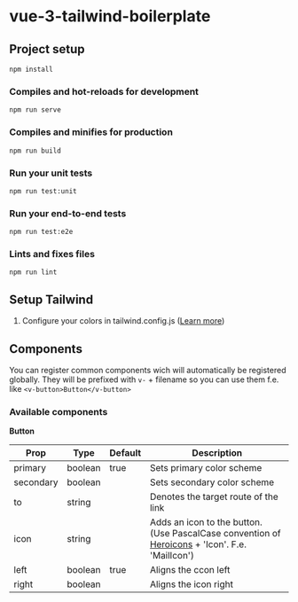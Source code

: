 # vue-3-tailwind-boilerplate

## Project setup

```
npm install
```

### Compiles and hot-reloads for development

```
npm run serve
```

### Compiles and minifies for production

```
npm run build
```

### Run your unit tests

```
npm run test:unit
```

### Run your end-to-end tests

```
npm run test:e2e
```

### Lints and fixes files

```
npm run lint
```

## Setup Tailwind

1. Configure your colors in tailwind.config.js ([Learn more](https://tailwindcss.com/docs/customizing-colors#color-palette-reference))

## Components

You can register common components wich will automatically be registered globally. They will be prefixed with `v-` + filename so you can use them f.e. like `<v-button>Button</v-button>`

### Available components

**Button**

| Prop      | Type    | Default | Description                                                                                                              |
| --------- | ------- | ------- | ------------------------------------------------------------------------------------------------------------------------ |
| primary   | boolean | true    | Sets primary color scheme                                                                                                |
| secondary | boolean |         | Sets secondary color scheme                                                                                              |
| to        | string  |         | Denotes the target route of the link                                                                                     |
| icon      | string  |         | Adds an icon to the button. (Use PascalCase convention of [Heroicons](https://heroicons.com/) + 'Icon'. F.e. 'MailIcon') |
| left      | boolean | true    | Aligns the ccon left                                                                                                     |
| right     | boolean |         | Aligns the icon right                                                                                                    |
